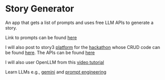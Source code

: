 # Story Generator
An app that gets a list of prompts and uses free LLM APIs to generate a story.

Link to prompts can be found [here](https://docs.google.com/document/d/1E3PsVURLJa0nFrzyRddsnepjE90enlCeqT9gE8JZma4/edit?usp=sharing)

I will also post to story3 [platform](https://story3.com/) for the [hackathon](https://story3.hackerearth.com/) whose CRUD code can be found [here](https://github.com/Maxsior/Story3-AMA1). The APIs can be found [here](https://story3.com/api/v2/apidocs#/)

I will also user OpenLLM from this [video tutorial](https://youtu.be/8nZZ2oQhx4E)

Learn LLMs e.g., [gemini](https://www.kdnuggets.com/how-to-access-and-use-gemini-api-for-free) and [prompt engineering](https://arize.com/blog-course/evaluating-prompt-playground/)
